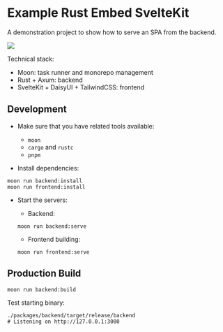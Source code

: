 # Example Rust Embed SvelteKit

A demonstration project to show how to serve an SPA from the backend.

![](demo.gif)

Technical stack:

- Moon: task runner and monorepo management
- Rust + Axum: backend
- SvelteKit + DaisyUI + TailwindCSS: frontend

## Development

- Make sure that you have related tools available:

  - `moon`
  - `cargo` and `rustc`
  - `pnpm`

- Install dependencies:

```shell
moon run backend:install
moon run frontend:install
```

- Start the servers:
  - Backend:

  ```shell
  moon run backend:serve
  ```

  - Frontend building:

  ```shell
  moon run frontend:serve
  ```

## Production Build

```shell
moon run backend:build
```

Test starting binary:

```shell
./packages/backend/target/release/backend
# Listening on http://127.0.0.1:3000
```
